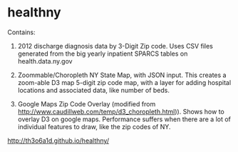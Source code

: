 healthny
========

Contains:

1. 2012 discharge diagnosis data by 3-Digit Zip code. Uses CSV files generated from the big yearly inpatient SPARCS tables on health.data.ny.gov

2. Zoommable/Choropleth NY State Map, with JSON input. This creates a zoom-able D3 map 5-digit zip code map, with a layer for adding hospital locations and associated data, like number of beds.

3. Google Maps Zip Code Overlay (modified from http://www.caudillweb.com/temp/d3_choropleth.html)). Shows how to overlay D3 on google maps. Performance suffers when there are a lot of individual features to draw, like the zip codes of NY. 

http://th3o6a1d.github.io/healthny/ 